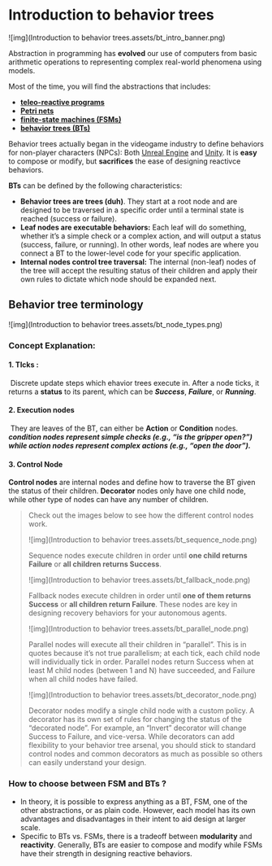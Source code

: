 # Introduction to behavior trees

![img](Introduction to behavior trees.assets/bt_intro_banner.png)

Abstraction in programming has **evolved** our use of computers from basic arithmetic operations to representing complex real-world phenomena using models.

Most of the time, you will find the abstractions that includes:

* **[teleo-reactive programs](https://teleoreactiveprograms.net/introduction/)**
* **[Petri nets](https://ieeexplore.ieee.org/abstract/document/725407)**
* **[finite-state machines (FSMs)](https://en.wikipedia.org/wiki/Finite-state_machine)**
* **[behavior trees (BTs)](https://arxiv.org/abs/1709.00084)**

Behavior trees actually began in the videogame industry to define behaviors for non-player characters (NPCs): Both [Unreal Engine](https://docs.unrealengine.com/en-US/InteractiveExperiences/ArtificialIntelligence/BehaviorTrees/BehaviorTreesOverview/index.html) and [Unity](https://opsive.com/support/documentation/behavior-designer/overview/).   It is **easy** to compose or modify, but **sacrifices** the ease of designing reactivce behaviors.

**BTs** can be defined by the following characteristics:

* **Behavior trees are trees (duh)**. They start at a root node and are designed to be traversed in a specific order until a terminal state is reached (success or failure).
* **Leaf nodes are executable behaviors:** Each leaf will do something, whether it’s a simple check or a complex action, and will output a status (success, failure, or running). In other words, leaf nodes are where you connect a BT to the lower-level code for your specific application.
* **Internal nodes control tree traversal:** The internal (non-leaf) nodes of the tree will accept the resulting status of their children and apply their own rules to dictate which node should be expanded next.



## Behavior tree terminology

![img](Introduction to behavior trees.assets/bt_node_types.png)

### Concept Explanation:

#### 1. TIcks :  

​	 Discrete update steps which ehavior trees execute in.  After a node ticks, it returns a **status** to its parent, which can be ***Success***, ***Failure***, or ***Running***.

#### 2. Execution nodes

​	They are leaves of the BT, can either be **Action** or **Condition** nodes.  ***condition nodes represent simple checks (e.g., “is the gripper open?”) while action nodes represent complex actions (e.g., “open the door”).***

#### 3. Control Node

**Control nodes** are internal nodes and define how to traverse the BT given the status of their children.   **Decorator** nodes only have one child node, while other type of nodes can have any number of children.

> Check out the images below to see how the different control nodes work.
>
> ![img](Introduction to behavior trees.assets/bt_sequence_node.png)
>
> Sequence nodes execute children in order until **one child returns Failure** or **all children returns Success**.
>
> ![img](Introduction to behavior trees.assets/bt_fallback_node.png)
>
> Fallback nodes execute children in order until **one of them returns Success** or **all children return Failure**. These nodes are key in designing recovery behaviors for your autonomous agents.
>
> ![img](Introduction to behavior trees.assets/bt_parallel_node.png)
>
> Parallel nodes will execute all their children in “parallel”. This is in quotes because it’s not true parallelism; at each tick, each child node will individually tick in order. Parallel nodes return Success when at least M child nodes (between 1 and N) have succeeded, and Failure when all child nodes have failed.
>
> ![img](Introduction to behavior trees.assets/bt_decorator_node.png)
>
> Decorator nodes modify a single child node with a custom policy. A decorator has its own set of rules for changing the status of the “decorated node”. For example, an “Invert” decorator will change Success to Failure, and vice-versa. While decorators can add flexibility to your behavior tree arsenal, you should stick to standard control nodes and common decorators as much as possible so others can easily understand your design.



### How to choose between  FSM  and   BTs ?

- In theory, it is possible to express anything as a BT, FSM, one of the other abstractions, or as plain code. However, each model has its own advantages and disadvantages in their intent to aid design at larger scale.
- Specific to BTs vs. FSMs, there is a tradeoff between **modularity** and **reactivity**. Generally, BTs are easier to compose and modify while FSMs have their strength in designing reactive behaviors.









































